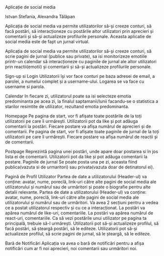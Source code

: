 Aplicație de social media

Istvan Stefania, Alexandra Tălăpan

Aplicația de social media va permite utilizatorilor să-și creeze conturi, să facă postări, să interacționeze cu postările altor utilizatori prin aprecieri și comentarii și să-și actualizeze profilurile personale.
Aceasta aplicatie de social media este de fapt un jurnal virtual.

Aplicația de social media va permite utilizatorilor să-și creeze conturi, să scrie pagini de jurnal (publice sau private), sa isi monitorizeze emotiile printr-un calendar să interacționeze cu paginile de jurnal ale altor utilizatori prin reactii(emotii) și comentarii și să-și actualizeze profilurile personale.

Sign-up si Login
Utilizatorii își vor face conturi pe baza adresei de email, a parolei, a numelui complet și a username-ului.
Logarea se va face cu username si parola.

Calendar
In fiecare zi, utilizatorul poate sa isi selecteze emotia predominanta pe acea zi, la finalul saptamanii/lunii facandu-se o statistica a starilor resimtite de utilizator, rezultand emotia predominanta.

Homepage
Pe pagina de start, vor fi afișate toate postările de la toți utilizatorii pe care îi urmărești.
Utilizatorii pot da like și pot adăuga comentarii la postări.
Fiecare postare va afișa numărul de aprecieri și de comentarii.
Pe pagina de start, vor fi afișate toate paginile de jurnal de la toți utilizatorii pe care îi urmărești.
Fiecare postare va afișa numărul de reactii și de comentarii.

Postpage
Reprezintă pagina unei postări, unde apare doar postarea si în jos lista ei de comentarii.
Utilizatorii pot da like și pot adăuga comentarii la postare.
Paginile de jurnal
Se poate posta una pe zi, aceasta fiind publica(vazuta si de urmaritori) sau privata(vazuta doar de detinatorul ei).

Pagină de Profil Utilizator
Partea de date a utilizatorului (Header-ul) va conține: avatar, nume, poreclă, link-uri către alte pagini de social media ale utilizatorului și numărul sau de urmăritori și poate o biografie pentru alte detalii relevante.
Partea de date a utilizatorului (Header-ul) va conține: avatar, nume, poreclă, link-uri către alte pagini de social media ale utilizatorului și numărul sau de urmăritori.
Va avea 2 secțiuni pentru a vedea ce a postat utilizatorul respectiv și cu ce a interacționat.
La postări va apărea numărul de like-uri, comentariile.
La postări va apărea numărul de react-uri, comentariile.
Ca să vezi postările unui utilizator pe pagina ta principală, trebuie să-l urmărești.
Utilizatorii pot să-și actualizeze profilul, să facă postări, să șteargă postări, să le editeze.
Utilizatorii pot să-și actualizeze profilul, să scrie pagini de jurnal, să le șteargă, să le editeze.

Bară de Notificări
Aplicația va avea o bară de notificări pentru a afișa notificări cum ar fi noi aprecieri, noi comentarii sau urmăritori noi.
